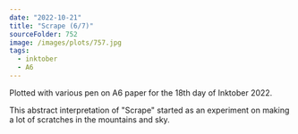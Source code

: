 ```yaml
---
date: "2022-10-21"
title: "Scrape (6/7)"
sourceFolder: 752
image: /images/plots/757.jpg
tags:
  - inktober
  - A6
---
```


Plotted with various pen on A6 paper for the 18th day of Inktober 2022.

This abstract interpretation of "Scrape" started as an experiment on making a lot of scratches in the mountains and sky.